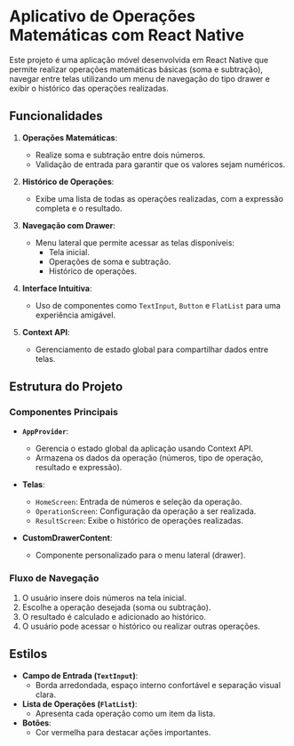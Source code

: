 # Aplicativo de Operações Matemáticas com React Native

Este projeto é uma aplicação móvel desenvolvida em React Native que permite realizar operações matemáticas básicas (soma e subtração), navegar entre telas utilizando um menu de navegação do tipo drawer e exibir o histórico das operações realizadas.

## Funcionalidades

1. **Operações Matemáticas**:
   - Realize soma e subtração entre dois números.
   - Validação de entrada para garantir que os valores sejam numéricos.
   
2. **Histórico de Operações**:
   - Exibe uma lista de todas as operações realizadas, com a expressão completa e o resultado.

3. **Navegação com Drawer**:
   - Menu lateral que permite acessar as telas disponíveis:
     - Tela inicial.
     - Operações de soma e subtração.
     - Histórico de operações.

4. **Interface Intuitiva**:
   - Uso de componentes como `TextInput`, `Button` e `FlatList` para uma experiência amigável.

5. **Context API**:
   - Gerenciamento de estado global para compartilhar dados entre telas.

## Estrutura do Projeto

### Componentes Principais

- **`AppProvider`**:
  - Gerencia o estado global da aplicação usando Context API.
  - Armazena os dados da operação (números, tipo de operação, resultado e expressão).

- **Telas**:
  - `HomeScreen`: Entrada de números e seleção da operação.
  - `OperationScreen`: Configuração da operação a ser realizada.
  - `ResultScreen`: Exibe o histórico de operações realizadas.

- **CustomDrawerContent**:
  - Componente personalizado para o menu lateral (drawer).

### Fluxo de Navegação

1. O usuário insere dois números na tela inicial.
2. Escolhe a operação desejada (soma ou subtração).
3. O resultado é calculado e adicionado ao histórico.
4. O usuário pode acessar o histórico ou realizar outras operações.

## Estilos

- **Campo de Entrada (`TextInput`)**:
  - Borda arredondada, espaço interno confortável e separação visual clara.
- **Lista de Operações (`FlatList`)**:
  - Apresenta cada operação como um item da lista.
- **Botões**:
  - Cor vermelha para destacar ações importantes.

